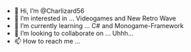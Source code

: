 - 👋 Hi, I’m @Charlizard56
- 👀 I’m interested in ... Videogames and New Retro Wave
- 🌱 I’m currently learning ... C# and Monogame-Framework
- 💞️ I’m looking to collaborate on ... Uhhh...
- 📫 How to reach me ...

<!---
Charlizard56/Charlizard56 is a ✨ special ✨ repository because its `README.md` (this file) appears on your GitHub profile.
You can click the Preview link to take a look at your changes.
--->
